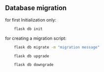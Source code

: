 ## Database migration

for first Initialization only:

```bash
    flask db init
```

for creating a migration script:

```bash
    flask db migrate -m "migration message"
```

```bash
    flask db upgrade
```

```bash
    flask db downgrade
```
